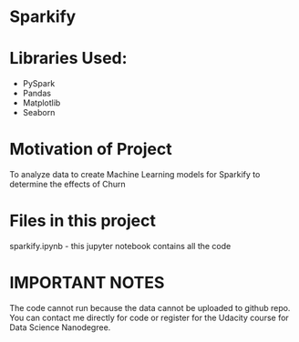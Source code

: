 # Sparkify


# Libraries Used:
- PySpark
- Pandas
- Matplotlib
- Seaborn

# Motivation of Project
To analyze data to create Machine Learning models for Sparkify to determine the effects of Churn 

# Files in this project
sparkify.ipynb - this jupyter notebook contains all the code

# IMPORTANT NOTES
The code cannot run because the data cannot be uploaded to github repo. You can contact me directly for code or register for the Udacity course for Data Science Nanodegree. 
